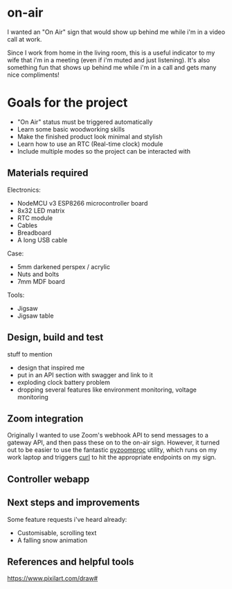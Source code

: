 # on-air

I wanted an "On Air" sign that would show up behind me while i'm in a video call at work.

Since I work from home in the living room, this is a useful indicator to my wife that i'm in a meeting (even if i'm muted and just listening). It's also something fun that shows up behind me while i'm in a call and gets many nice compliments!

# Goals for the project
 * "On Air" status must be triggered automatically
 * Learn some basic woodworking skills
 * Make the finished product look minimal and stylish
 * Learn how to use an RTC (Real-time clock) module
 * Include multiple modes so the project can be interacted with

## Materials required
Electronics:
* NodeMCU v3 ESP8266 microcontroller board
* 8x32 LED matrix
* RTC module
* Cables
* Breadboard
* A long USB cable

Case:
* 5mm darkened perspex / acrylic
* Nuts and bolts
* 7mm MDF board

Tools:
* Jigsaw
* Jigsaw table

## Design, build and test

stuff to mention
* design that inspired me
* put in an API section with swagger and link to it
* exploding clock battery problem
* dropping several features like environment monitoring, voltage monitoring

## Zoom integration
Originally I wanted to use Zoom's webhook API to send messages to a gateway API, and then pass these on to the on-air sign. However, it turned out to be easier to use the fantastic [pyzoomproc](https://github.com/darrenpmeyer/pyzoomproc) utility, which runs on my work laptop and triggers [curl](https://github.com/curl/curl) to hit the appropriate endpoints on my sign.

## Controller webapp

## Next steps and improvements
Some feature requests i've heard already:
* Customisable, scrolling text
* A falling snow animation

## References and helpful tools
https://www.pixilart.com/draw#